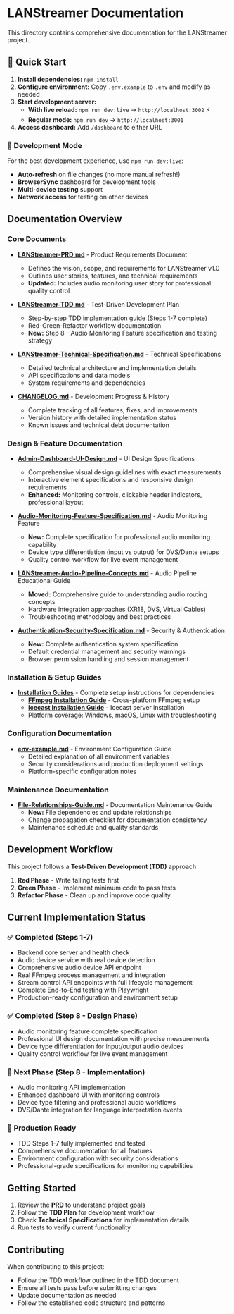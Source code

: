 # LANStreamer Documentation

This directory contains comprehensive documentation for the LANStreamer project.

## 🚀 Quick Start

1. **Install dependencies:** `npm install`
2. **Configure environment:** Copy `.env.example` to `.env` and modify as needed
3. **Start development server:**
   - **With live reload:** `npm run dev:live` → `http://localhost:3002` ⚡
   - **Regular mode:** `npm run dev` → `http://localhost:3001`
4. **Access dashboard:** Add `/dashboard` to either URL

### 🔄 Development Mode

For the best development experience, use `npm run dev:live`:
- **Auto-refresh** on file changes (no more manual refresh!)
- **BrowserSync** dashboard for development tools
- **Multi-device testing** support
- **Network access** for testing on other devices

## Documentation Overview

### Core Documents

- **[LANStreamer-PRD.md](./LANStreamer-PRD.md)** - Product Requirements Document
  - Defines the vision, scope, and requirements for LANStreamer v1.0
  - Outlines user stories, features, and technical requirements
  - **Updated:** Includes audio monitoring user story for professional quality control

- **[LANStreamer-TDD.md](./LANStreamer-TDD.md)** - Test-Driven Development Plan
  - Step-by-step TDD implementation guide (Steps 1-7 complete)
  - Red-Green-Refactor workflow documentation
  - **New:** Step 8 - Audio Monitoring Feature specification and testing strategy

- **[LANStreamer-Technical-Specification.md](./LANStreamer-Technical-Specification.md)** - Technical Specifications
  - Detailed technical architecture and implementation details
  - API specifications and data models
  - System requirements and dependencies

- **[CHANGELOG.md](./CHANGELOG.md)** - Development Progress & History
  - Complete tracking of all features, fixes, and improvements
  - Version history with detailed implementation status
  - Known issues and technical debt documentation

### Design & Feature Documentation

- **[Admin-Dashboard-UI-Design.md](./Admin-Dashboard-UI-Design.md)** - UI Design Specifications
  - Comprehensive visual design guidelines with exact measurements
  - Interactive element specifications and responsive design requirements
  - **Enhanced:** Monitoring controls, clickable header indicators, professional layout

- **[Audio-Monitoring-Feature-Specification.md](./Audio-Monitoring-Feature-Specification.md)** - Audio Monitoring Feature
  - **New:** Complete specification for professional audio monitoring capability
  - Device type differentiation (input vs output) for DVS/Dante setups
  - Quality control workflow for live event management

- **[LANStreamer-Audio-Pipeline-Concepts.md](./LANStreamer-Audio-Pipeline-Concepts.md)** - Audio Pipeline Educational Guide
  - **Moved:** Comprehensive guide to understanding audio routing concepts
  - Hardware integration approaches (XR18, DVS, Virtual Cables)
  - Troubleshooting methodology and best practices

- **[Authentication-Security-Specification.md](./Authentication-Security-Specification.md)** - Security & Authentication
  - **New:** Complete authentication system specification
  - Default credential management and security warnings
  - Browser permission handling and session management

### Installation & Setup Guides

- **[Installation Guides](./guides/)** - Complete setup instructions for dependencies
  - **[FFmpeg Installation Guide](./guides/ffmpeg-installation.md)** - Cross-platform FFmpeg setup
  - **[Icecast Installation Guide](./guides/icecast-installation.md)** - Icecast server installation
  - Platform coverage: Windows, macOS, Linux with troubleshooting

### Configuration Documentation

- **[env-example.md](./env-example.md)** - Environment Configuration Guide
  - Detailed explanation of all environment variables
  - Security considerations and production deployment settings
  - Platform-specific configuration notes

### Maintenance Documentation

- **[File-Relationships-Guide.md](./File-Relationships-Guide.md)** - Documentation Maintenance Guide
  - **New:** File dependencies and update relationships
  - Change propagation checklist for documentation consistency
  - Maintenance schedule and quality standards

## Development Workflow

This project follows a **Test-Driven Development (TDD)** approach:

1. **Red Phase** - Write failing tests first
2. **Green Phase** - Implement minimum code to pass tests
3. **Refactor Phase** - Clean up and improve code quality

## Current Implementation Status

### ✅ Completed (Steps 1-7)
- Backend core server and health check
- Audio device service with real device detection
- Comprehensive audio device API endpoint
- Real FFmpeg process management and integration
- Stream control API endpoints with full lifecycle management
- Complete End-to-End testing with Playwright
- Production-ready configuration and environment setup

### ✅ Completed (Step 8 - Design Phase)
- Audio monitoring feature complete specification
- Professional UI design documentation with precise measurements
- Device type differentiation for input/output audio devices
- Quality control workflow for live event management

### 🔄 Next Phase (Step 8 - Implementation)
- Audio monitoring API implementation
- Enhanced dashboard UI with monitoring controls
- Device type filtering and professional audio workflows
- DVS/Dante integration for language interpretation events

### 🚀 Production Ready
- TDD Steps 1-7 fully implemented and tested
- Comprehensive documentation for all features
- Environment configuration with security considerations
- Professional-grade specifications for monitoring capabilities

## Getting Started

1. Review the **PRD** to understand project goals
2. Follow the **TDD Plan** for development workflow
3. Check **Technical Specifications** for implementation details
4. Run tests to verify current functionality

## Contributing

When contributing to this project:
- Follow the TDD workflow outlined in the TDD document
- Ensure all tests pass before submitting changes
- Update documentation as needed
- Follow the established code structure and patterns
